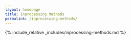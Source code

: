 ```yaml
---
layout: homepage
title: Inprocessing Methods
permalink: /inprocessing-methods/
---
```


{% include_relative _includes/inprocessing-methods.md %}
